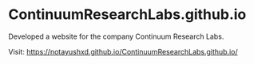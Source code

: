 # ContinuumResearchLabs.github.io
Developed a website for the company Continuum Research Labs.

Visit: https://notayushxd.github.io/ContinuumResearchLabs.github.io/

